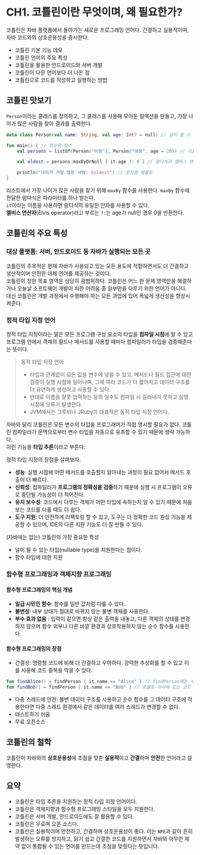 # CH1. 코틀린이란 무엇이며, 왜 필요한가?
코틀린은 자바 플랫폼에서 돌아가는 새로운 프로그래밍 언어다. 간결하고 실용적이며, 자바 코드와의 상호운용성을 중시한다.
- 코틀린 기본 기능 데모
- 코틀린 언어의 주요 특성
- 코틀린을 활용한 안드로이드와 서버 개발
- 코틀린이 다른 언어보다 더 나은 점
- 코틀린으로 코드를 작성하고 실행하는 방법

## 코틀린 맛보기
`Person`이라는 클래스를 정의하고, 그 클래스를 사용해 모아둔 컬렉션을 만들고, 가장 나이가 많은 사람을 찾아 결과를 출력한다.
```kotlin
data class Person(val name: String, val age: Int? = null) // 널이 될 수 있는 타입(Int?)과 파라미터 티폴트 값이다.

fun main() { // 최상위 함수
    val persons = listOf(Person("아용"), Person("애용", age = 20)) // 이름 붙인 파라미터

    val oldest = persons.maxByOrNull { it.age ?: 0 } // 람다식과 엘비스 연산자

    println("나이가 가장 많은 사람: $oldest") // 문자열 템플릿
}
```
리스트에서 가장 나이가 많은 사람을 찾기 위해 `maxBy` 함수를 사용한다. `maxBy` 함수에 전달한 람다식은 파라미터를 하나 받는다. <br>
`it`이라는 이름을 사용하면 람다식의 유일한 인자를 사용할 수 있다. <br>
**엘비스 연산자**(Elvis operator)라고 부르는 `?:`는 age가 null인 경우 0을 반환한다.

## 코틀린의 주요 특성
### 대상 플랫폼: 서버, 안드로이드 등 자바가 실행되는 모든 곳 
코틀린의 주목적은 현재 자바가 사용되고 있는 모든 용도에 적합하면서도 더 간결하고 생산적이며 안전한 대체 언어를 제공하는 것이다.<br>
코틀린이 정한 목표 영역은 상당히 광범위하다. 코틀린은 어느 한 문제 영역만을 해결하거나 오늘날 소프트웨어 개발이 처한 어려움 중 일부만을 다루기 위한 언어가 아니다.<br>
대신 코틀린은 개발 과정에서 수행해야 하는 모든 과업에 있어 폭넓게 생산성을 향상시켜준다.

### 정적 타입 지정 언어
정적 타입 지정이라는 말은 모든 프로그램 구성 요소의 타입을 **컴파일 시점**에 알 수 있고 프로그램 안에서 객체의 필드나 메서드를 사용할 때마다 컴파일러가 타입을 검증해준다는 뜻이다.
> 동적 타입 지정 언어 
> - 타입과 관계없이 모든 값을 변수에 넣을 수 있고, 메서드나 필드 접근에 대한 검증이 실행 시점에 일어나며, 그에 따라 코드가 더 짧아지고 데이터 구조를 더 유연하게 생성하고 사용할 수 있다.
> - 반대로 이름을 잘못 입력하는 등의 실수도 컴파일 시 걸러내지 못하고 실행 시점에 오류가 발생한다.
> - JVM에서는 그루비나 JRuby가 대표적은 동적 타입 지정 언어다.

자바와 달리 코틀린은 모든 변수의 타입을 프로그래머가 직접 명시할 필요가 없다. 코틀린 컴파일러가 문맥으로부터 변수 타입을 자동으로 유추할 수 있기 때문에 생략 가능하다. <br>
이런 기능을 **타입 추론**이라고 부른다. 

정적 타입 지정의 장점을 살펴보자.
- **성능**: 실행 시점에 어떤 메서드를 호출할지 알아내는 과정이 필요 없어서 메서드 호출이 더 빠르다.
- **신뢰성**: 컴파일러가 **프로그램의 정확성을 검증**하기 때문에 실행 시 프로그램이 오류로 중단될 가능성이 더 적어진다.
- **유지 보수성**: 코드에서 다루는 객체가 어떤 타입에 속하는지 알 수 있기 때문에 처음 보는 코드를 다룰 때도 더 쉽다.
- **도구 지원**: 더 안전하게 리팩토링 할 수 있고, 도구는 더 정확한 코드 완성 기능을 제공할 수 있으며, IDE의 다른 지원 기능도 더 잘 만들 수 있다.

(자바에는 없는) 코틀린의 가장 중요한 특성
- 널이 될 수 있는 타입(nullable type)을 지원한다는 점이다.
- 함수 타입에 대한 지원

### 함수형 프로그래밍과 객체지향 프로그래밍
#### 함수형 프로그래밍의 핵심 개념
- **일급 시민인 함수**: 함수를 일반 값처럼 다룰 수 있다. 
- **불변성**: 내부 상태가 절대로 바뀌지 않는 불변 객체를 사용한다.
- **부수 효과 없음** : 입력이 같으면 항상 같은 출력을 내놓고, 다른 객체의 상태를 변경하지 않으며 함수 외부나 다른 바깥 환경과 상호작용하지 않는 순수 함수를 사용한다.

#### 함수형 프로그래밍의 장점
- 간결성: 명령형 코드에 비해 더 간결하고 우아하다. 강력한 추상화를 할 수 있고 이를 사용해 코드 중복을 막을 수 있다.
```kotlin
fun findAlice() = findPerson { it.name == "Alice" } // findPerson에는 사람을 찾는 일반 로직이 들어가 있다.
fun findBob() = findPerson { it.name == "Bob" } // 중괄호 사이에 있는 코드 블록은 찾으려는 사람을 식별한다.
```
- 다중 스레드에 안전: 불변 데이터 구조를 사용하고 순수 함수를 그 데이터 구조에 적용한다면 다중 스레드 환경에서 같은 데이터를 여러 스레드가 변경할 수 없다. 
- 테스트하기 쉬움
- 무료 오픈소스 

## 코틀린의 철학
코틀린이 자바와의 **상호운용성**에 초점을 맞춘 **실용적**이고 **간결**하며 **안전**한 언어라고 설명한다.

## 요약
- 코틀린은 타입 추론을 지원하는 정적 타입 지정 언어이다.
- 코틀린은 객체지향과 함수형 프로그래밍 스타일을 모두 지원한다.
- 코틀린은 서버 개발, 안드로이드에도 잘 활용할 수 있다.
- 코틀린은 무료며 오픈 소스다.
- 코틀린은 실용적이며 안전하고, 간결하며 상호운용성이 좋다. 이는 `NPE`과 같이 흔히 발생하는 오류를 방지하고, 읽기 쉽고 간결한 코드를 지원하면서 자바와 아무런 제약 없이 통합될 수 있는 언어를 만드는데 초점을 맞췄다는 뜻입니다.